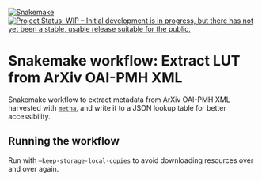 [![Snakemake](https://img.shields.io/badge/snakemake-≥6.3.0-brightgreen.svg)](https://snakemake.github.io)  
[![Project Status: WIP – Initial development is in progress, but there has not yet been a stable, usable release suitable for the public.](https://www.repostatus.org/badges/latest/wip.svg)](https://www.repostatus.org/#wip)

# Snakemake workflow: Extract LUT from ArXiv OAI-PMH XML

Snakemake workflow to extract metadata from ArXiv OAI-PMH XML 
harvested with [`metha`](https://github.com/miku/metha),
and write it to a JSON lookup table for better accessibility.

## Running the workflow

Run with `–keep-storage-local-copies` to avoid downloading resources over and over again.
